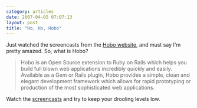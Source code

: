 ```yaml
---
category: articles
date: 2007-04-05 07:07:13
layout: post
title: "Ho, Ho, Hobo"
---
```


<p>Just watched the screencasts from the <a href="http://hobocentral.net/">Hobo website</a>, and must say I'm pretty amazed. So, what is Hobo?</p><blockquote><p>Hobo is an Open Source extension to Ruby on Rails which helps you build full blown web applications incredibly quickly and easily. Available as a Gem or Rails plugin, Hobo provides a simple, clean and elegant development framework which allows for rapid prototyping or production of the most sophisticated web applications.</p></blockquote><p>Watch the <a href="http://hobocentral.net/screencasts.php">screencasts</a> and try to keep your drooling levels low.</p>
